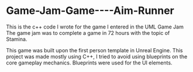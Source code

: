 # Game-Jam-Game----Aim-Runner
This is the c++ code I wrote for the game I entered in the UML Game Jam
The game jam was to complete a game in 72 hours with the topic of Stamina.

This game was built upon the first person template in Unreal Engine. This project was made mostly using C++, I tried to avoid using blueprints on the core gameplay mechanics. Blueprints were used for the UI elements.